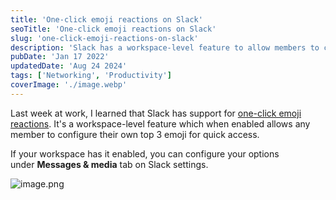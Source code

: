 ```yaml
---
title: 'One-click emoji reactions on Slack'
seoTitle: 'One-click emoji reactions on Slack'
slug: 'one-click-emoji-reactions-on-slack'
description: 'Slack has a workspace-level feature to allow members to configure their top 3 emoji for quick reactions.'
pubDate: 'Jan 17 2022'
updatedDate: 'Aug 24 2024'
tags: ['Networking', 'Productivity']
coverImage: './image.webp'
---
```


Last week at work, I learned that Slack has support for [one-click emoji reactions](https://slack.com/help/articles/360056881694-Manage-one-click-emoji-reactions-for-your-workspace-or-organization). It's a workspace-level feature which when enabled allows any member to configure their own top 3 emoji for quick access.

If your workspace has it enabled, you can configure your options under **Messages & media** tab on Slack settings.

![image.png](https://portfolio.75d17a47b6c80ac40b0e7e44a4a8517d.r2.cloudflarestorage.com/blog/assets/one-click-emoji-reactions-on-slack-cb6f24e1-57eb-4a39-9a82-e02a72996163.png?X-Amz-Algorithm=AWS4-HMAC-SHA256&X-Amz-Content-Sha256=UNSIGNED-PAYLOAD&X-Amz-Credential=8367778c331a87824282df96c3af94ca%2F20240825%2Fauto%2Fs3%2Faws4_request&X-Amz-Date=20240825T062629Z&X-Amz-Expires=3600&X-Amz-Signature=1e58ccce3ab48f2b4810158f8c6465b16d8440fdce3e9e4235573d59784f0951&X-Amz-SignedHeaders=host&x-id=GetObject)
